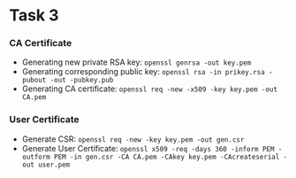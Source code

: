 # Task 3

### CA Certificate

- Generating new private RSA key: `openssl genrsa -out key.pem`
- Generating corresponding public key: `openssl rsa -in prikey.rsa -pubout -out -pubkey.pub`
- Generating CA certificate: `openssl req -new -x509 -key key.pem -out CA.pem`

### User Certificate

- Generate CSR: `openssl req -new -key key.pem -out gen.csr`
- Generate User Certificate: `openssl x509 -req -days 360 -inform PEM -outform PEM -in gen.csr -CA CA.pem -CAkey key.pem -CAcreateserial -out user.pem`
